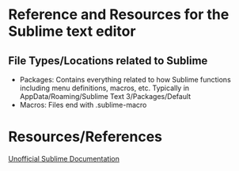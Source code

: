 # Reference and Resources for the Sublime text editor

## File Types/Locations related to Sublime
* Packages: Contains everything related to how Sublime functions including menu definitions, macros, etc.  Typically in AppData/Roaming/Sublime Text 3/Packages/Default
* Macros: Files end with .sublime-macro

# Resources/References
[Unofficial Sublime Documentation](http://docs.sublimetext.info/en/latest/index.html)
